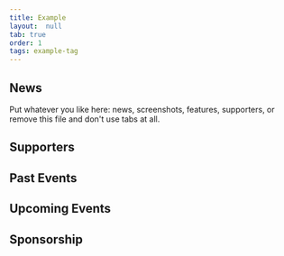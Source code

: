 ```yaml
---
title: Example
layout:  null
tab: true
order: 1
tags: example-tag
---
```


## News

Put whatever you like here: news, screenshots, features, supporters, or remove this file and don't use tabs at all.
## Supporters
## Past Events
## Upcoming Events
## Sponsorship
